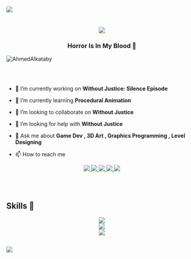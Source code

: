 <img src="https://user-images.githubusercontent.com/73097560/115834477-dbab4500-a447-11eb-908a-139a6edaec5c.gif">

<h1 align="center">
  <img src="https://readme-typing-svg.herokuapp.com?font=Righteous&size=36&color=C00000&center=true&vCenter=true&width=500&height=100&duration=4000&lines=Hi+Everyone!+👋;I'm+Ahmed!" />
</h1>

<h3 align="center">Horror Is In My Blood 🎃</h3>

<p align="left"> 
  <img src="https://komarev.com/ghpvc/?username=AhmedAlkataby&label=Profile%20views&color=C00000&style=for-the-badge" alt="AhmedAlkataby" /> 
</p>

##
<br>

- 🔭 I’m currently working on **Without Justice: Silence Episode**

- 🌱 I’m currently learning **Procedural Animation**

- 👯 I’m looking to collaborate on **Without Justice**

- 🤝 I’m looking for help with **Without Justice**

- 💬 Ask me about **Game Dev , 3D Art , Graphics Programming , Level Designing**

- 📫 How to reach me

<div align="center">
  <a href="https://ahmedalkataby.github.io" target="_blank">
    <img src="https://img.shields.io/badge/Profile-C00000?style=for-the-badge&logo=ameba&logoColor=white" target="_blank" />
  </a>
  <a href="https://www.linkedin.com/in/ahmed-al-kataby" target="_blank">
    <img src="https://img.shields.io/badge/LinkedIn-0A66C2?style=for-the-badge&logo=linkedin&logoColor=white" target="_blank" />
  </a>
  <a href="https://www.facebook.com/aekstudio2019" target="_blank">
    <img src="https://img.shields.io/badge/Facebook-0866FF?style=for-the-badge&logo=facebook&logoColor=white" target="_blank" />
  </a>
  <a href="https://www.instagram.com/aekstudio2019" target="_blank">
    <img src="https://img.shields.io/badge/Instagram-E4405F?style=for-the-badge&logo=instagram&logoColor=white" target="_blank" />
  </a>
  <a href="https://x.com/amazing_fast" target="_blank">
    <img src="https://img.shields.io/badge/X-000000?style=for-the-badge&logo=x&logoColor=white" target="_blank" />
  </a>
</div>

##
<br>

## Skills 📜
<div align="center">
    <img src="https://skillicons.dev/icons?i=ae,anaconda,arduino,atom,azure,bevy,blender,bootstrap,c,cs,cpp,cmake,css" /><br>
    <img src="https://skillicons.dev/icons?i=python,firebase,opencv,dotnet,cs,cpp,mysql,visualstudio,selenium,qt" /><br>
    <img src="https://skillicons.dev/icons?i=windows,linux,ubuntu,docker,anaconda,sublime,notion" />
</div>

##
<img src="https://user-images.githubusercontent.com/73097560/115834477-dbab4500-a447-11eb-908a-139a6edaec5c.gif">

<!---
AhmedAlkataby/AhmedAlkataby is a ✨ special ✨ repository because its `README.md` (this file) appears on your GitHub profile.
You can click the Preview link to take a look at your changes.
--->
